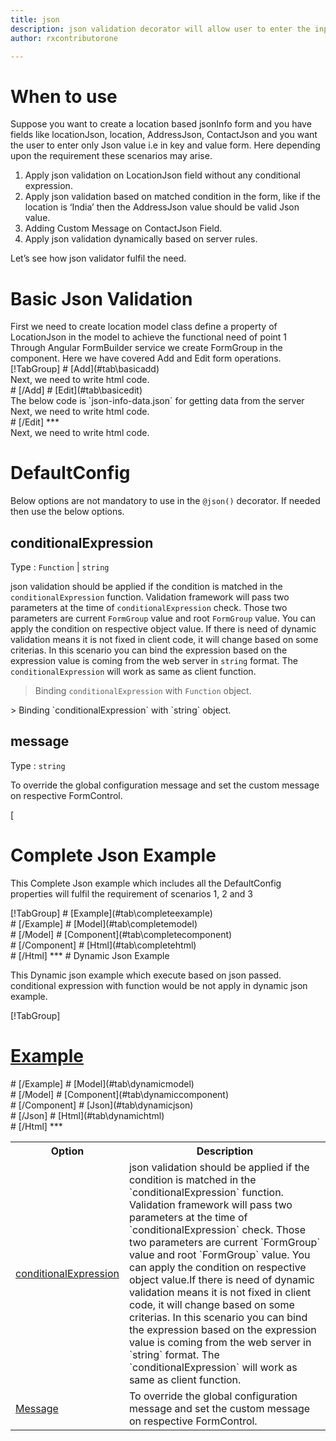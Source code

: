 ```yaml
---
title: json  
description: json validation decorator will allow user to enter the input only in proper Json format.
author: rxcontributorone

---
```

# When to use
Suppose you want to create a location based jsonInfo form and you have fields like locationJson, location, AddressJson, ContactJson and you want the user to enter only Json value i.e in key and value form. Here depending upon the requirement these scenarios may arise.
<ol>
  <li>Apply json validation on LocationJson field  without any conditional expression.</li>
  <li>Apply json validation based on matched condition in the form, like if the location is ‘India’ then the AddressJson value should be valid Json value.</li>
  <li>Adding Custom Message on ContactJson Field.</li>
  <li>Apply json validation dynamically based on server rules.</li>
</ol>
Let’s see how json validator fulfil the need.

# Basic Json Validation
<data-scope scope="['decorator']">
First we need to create location model class define a property of LocationJson in the model to achieve the functional need of point 1
<div component="app-code" key="json-add-model"></div> 
</data-scope>
Through Angular FormBuilder service we create FormGroup in the component.
Here we have covered Add and Edit form operations. 

<data-scope scope="['decorator']">
<div component="app-tabs" key="basic-operations"></div>
[!TabGroup]
# [Add](#tab\basicadd)
<div component="app-code" key="json-add-component"></div> 
Next, we need to write html code.
<div component="app-code" key="json-add-html"></div> 
<div component="app-example-runner" ref-component="app-json-add"></div>
# [/Add]
# [Edit](#tab\basicedit)
<div component="app-code" key="json-edit-component"></div>
The below code is `json-info-data.json` for getting data from the server 
<div component="app-code" key="json-edit-json"></div> 
Next, we need to write html code.
<div component="app-code" key="json-edit-html"></div> 
<div component="app-example-runner" ref-component="app-json-edit"></div>
# [/Edit]
***
</data-scope>

<data-scope scope="['validator','template-driven']">
<div component="app-code" key="json-add-component"></div> 
Next, we need to write html code.
<div component="app-code" key="json-add-html"></div> 
<div component="app-example-runner" ref-component="app-json-add"></div>
</data-scope>

# DefaultConfig

Below options are not mandatory to use in the `@json()` decorator. If needed then use the below options.

<table class="table table-bordered table-striped">
<tr><th>Option</th><th>Description</th></tr>
<tr><td><a href="#conditionalExpression" (click)='scrollTo("#conditionalExpression")' title="conditionalExpression">conditionalExpression</a></td><td>json validation should be applied if the condition is matched in the `conditionalExpression` function. Validation framework will pass two parameters at the time of `conditionalExpression` check. Those two parameters are current `FormGroup` value and root `FormGroup` value. You can apply the condition on respective object value.If there is need of dynamic validation means it is not fixed in client code, it will change based on some criterias. In this scenario you can bind the expression based on the expression value is coming from the web server in `string` format. The `conditionalExpression` will work as same as client function.</td></tr>
<tr><td><a href="#message" (click)='scrollTo("#message")' title="message">Message</a></td><td>To override the global configuration message and set the custom message on respective FormControl.</td></tr>

## conditionalExpression
Type :  `Function`  |  `string` 

json validation should be applied if the condition is matched in the `conditionalExpression` function. Validation framework will pass two parameters at the time of `conditionalExpression` check. Those two parameters are current `FormGroup` value and root `FormGroup` value. You can apply the condition on respective object value.
If there is need of dynamic validation means it is not fixed in client code, it will change based on some criterias. In this scenario you can bind the expression based on the expression value is coming from the web server in `string` format. The `conditionalExpression` will work as same as client function.

> Binding `conditionalExpression` with `Function` object.
<div component="app-code" key="json-conditionalExpressionExampleFunction-model"></div> 
> Binding `conditionalExpression` with `string` object.
<div component="app-code" key="json-conditionalExpressionExampleString-model"></div> 

<div component="app-example-runner" ref-component="app-json-conditionalExpression" title="json decorators with conditionalExpression" key="conditionalExpression"></div>

## message 
Type :  `string` 

To override the global configuration message and set the custom message on respective FormControl.

[<div component="app-code" key="json-messageExample-model"></div> 
<div component="app-example-runner" ref-component="app-json-message" title="json decorators with message" key="message"></div>

# Complete Json Example

This Complete Json example which includes all the DefaultConfig properties will fulfil the requirement of scenarios 1, 2 and 3

<div component="app-tabs" key="complete"></div>
[!TabGroup]
# [Example](#tab\completeexample)
<div component="app-example-runner" ref-component="app-json-complete"></div>
# [/Example]
<data-scope scope="['decorator']">
# [Model](#tab\completemodel)
<div component="app-code" key="json-complete-model"></div> 
# [/Model] 
</data-scope>
# [Component](#tab\completecomponent)
<div component="app-code" key="json-complete-component"></div> 
# [/Component] 
# [Html](#tab\completehtml)
<div component="app-code" key="json-complete-html"></div> 
# [/Html]  
***

<data-scope scope="['decorator','validator']">
# Dynamic Json Example

This Dynamic json example which execute based on json passed. conditional expression with function would be not apply in dynamic json example. 

<div component="app-tabs" key="dynamic"></div>

[!TabGroup]
# [Example](#tab\dynamicexample)
<div component="app-example-runner" ref-component="app-json-dynamic"></div>
# [/Example]
<data-scope scope="['decorator']">
# [Model](#tab\dynamicmodel)
<div component="app-code" key="json-dynamic-model"></div>
# [/Model]
</data-scope>
# [Component](#tab\dynamiccomponent)
<div component="app-code" key="json-dynamic-component"></div>
# [/Component]
# [Json](#tab\dynamicjson)
<div component="app-code" key="json-dynamic-json"></div>
# [/Json]
# [Html](#tab\dynamichtml)
<div component="app-code" key="json-dynamic-html"></div> 
# [/Html]
***
</data-scope>